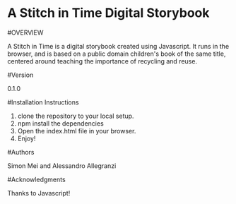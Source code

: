 # A Stitch in Time Digital Storybook

#OVERVIEW

A Stitch in Time is a digital storybook created using Javascript. It runs in the browser, and is based on a public domain children's book of the same title, centered around teaching the importance of recycling and reuse. 

#Version

0.1.0

#Installation Instructions

1. clone the repository to your local setup.
2. npm install the dependencies 
3. Open the index.html file in your browser.
4. Enjoy!

#Authors

Simon Mei and Alessandro Allegranzi

#Acknowledgments

Thanks to Javascript!